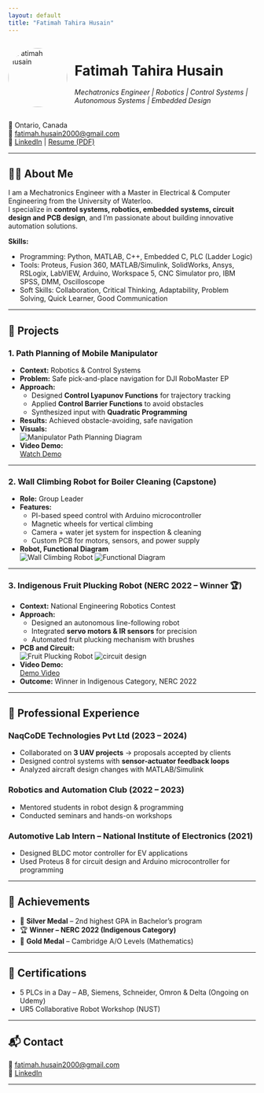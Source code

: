 ```yaml
---
layout: default
title: "Fatimah Tahira Husain"
---
```

<div style="display: flex; align-items: center; gap: 15px;">

  <img src="assets/profile_pic.jpg" alt="Fatimah Husain" 
       style="width:120px; height:120px; border-radius:50%; object-fit:cover;">

  <div>
    <h1>Fatimah Tahira Husain</h1>
    <p><em>Mechatronics Engineer | Robotics | Control Systems | Autonomous Systems | Embedded Design</em></p>
  </div>

</div>

📍 Ontario, Canada  
📧 [fatimah.husain2000@gmail.com](mailto:fatimah.husain2000@gmail.com)  
🔗 [LinkedIn](https://www.linkedin.com/in/fatimah-t-husain) | [Resume (PDF)](assets/resume_fatimah.pdf)  

---

## 🧑‍💻 About Me
I am a Mechatronics Engineer with a Master in Electrical & Computer Engineering from the University of Waterloo.  
I specialize in **control systems, robotics, embedded systems, circuit design and PCB design**, and I’m passionate about building innovative automation solutions.  

**Skills:**  
- Programming: Python, MATLAB, C++, Embedded C, PLC (Ladder Logic)  
- Tools: Proteus, Fusion 360, MATLAB/Simulink, SolidWorks, Ansys, RSLogix, LabVIEW, Arduino, Workspace 5, CNC Simulator pro, IBM SPSS, DMM, Oscilloscope  
- Soft Skills: Collaboration, Critical Thinking, Adaptability, Problem Solving, Quick Learner, Good Communication  

---

## 🚀 Projects

### 1. Path Planning of Mobile Manipulator
- **Context:** Robotics & Control Systems 
- **Problem:** Safe pick-and-place navigation for DJI RoboMaster EP  
- **Approach:**  
  - Designed **Control Lyapunov Functions** for trajectory tracking  
  - Applied **Control Barrier Functions** to avoid obstacles  
  - Synthesized input with **Quadratic Programming**  
- **Results:** Achieved obstacle-avoiding, safe navigation  
- **Visuals:**  
  ![Manipulator Path Planning Diagram](assets/path_planning.png)  
- **Video Demo:**  
  [Watch Demo](https://drive.google.com/file/d/1uaVOvlJsbHH2ZevpZ2-ubfx95tsRSUQ8/view?usp=sharing)

---

### 2. Wall Climbing Robot for Boiler Cleaning (Capstone)
- **Role:** Group Leader  
- **Features:**  
  - PI-based speed control with Arduino microcontroller 
  - Magnetic wheels for vertical climbing  
  - Camera + water jet system for inspection & cleaning  
  - Custom PCB for motors, sensors, and power supply  
- **Robot, Functional Diagram**  
  ![Wall Climbing Robot](assets/wcr.png)
  ![Functional Diagram](assets/circuit_layout.png)



---

### 3. Indigenous Fruit Plucking Robot (NERC 2022 – Winner 🏆)
- **Context:** National Engineering Robotics Contest  
- **Approach:**  
  - Designed an autonomous line-following robot 
  - Integrated **servo motors & IR sensors** for precision  
  - Automated fruit plucking mechanism with brushes  
- **PCB and Circuit:**  
  ![Fruit Plucking Robot](assets/pcb.png)
  ![circuit design](assets/circuit.png)
- **Video Demo:**  
  [Demo Video](https://drive.google.com/file/d/1XrmNGETqU7WMStiqZ3FwSv08eiTvJW8I/view?usp=sharing)
- **Outcome:** Winner in Indigenous Category, NERC 2022  


---

## 💼 Professional Experience

### NaqCoDE Technologies Pvt Ltd (2023 – 2024)  
- Collaborated on **3 UAV projects** → proposals accepted by clients  
- Designed control systems with **sensor-actuator feedback loops**  
- Analyzed aircraft design changes with MATLAB/Simulink  

### Robotics and Automation Club (2022 – 2023)  
- Mentored students in robot design & programming  
- Conducted seminars and hands-on workshops  

### Automotive Lab Intern – National Institute of Electronics (2021)  
- Designed BLDC motor controller for EV applications
- Used Proteus 8 for circuit design and Arduino microcontroller for programming

---

## 🏅 Achievements
- 🥈 **Silver Medal** – 2nd highest GPA in Bachelor’s program  
- 🏆 **Winner – NERC 2022 (Indigenous Category)**  
- 🥇 **Gold Medal** – Cambridge A/O Levels (Mathematics)  

---

## 📜 Certifications
- 5 PLCs in a Day – AB, Siemens, Schneider, Omron & Delta (Ongoing on Udemy)  
- UR5 Collaborative Robot Workshop (NUST)  

---

## 📬 Contact
📧 [fatimah.husain2000@gmail.com](mailto:fatimah.husain2000@gmail.com)  
🔗 [LinkedIn](https://www.linkedin.com/in/fatimah-t-husain)  

---
